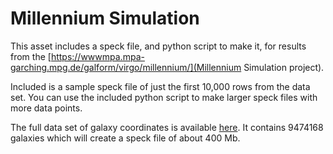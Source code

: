 # Millennium Simulation

This asset includes a speck file, and python script to make it, for results from the  [https://wwwmpa.mpa-garching.mpg.de/galform/virgo/millennium/](Millennium Simulation project).

Included is a sample speck file of just the first 10,000 rows from the data set. You can use the included python script to make larger speck files with more data points.

The full data set of galaxy coordinates is available [here](https://wwwmpa.mpa-garching.mpg.de/galform/agnpaper/). It contains 9474168 galaxies which will create a speck file of about 400 Mb. 
